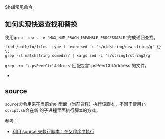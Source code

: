Shell常见命令。

## 如何实现快速查找和替换

使用`grep -rnw . -e 'MAX_NUM_PRACH_PREAMBLE_PROCESSABLE'`完成递归查找。

```
find /path/to/files -type f -exec sed -i 's/oldstring/new string/g' {} \;
grep -rl matchstring somedir/ | xargs sed -i 's/string1/string2/g'
```

`grep -rn '\.psPeerCtrlAddress'`匹配包含'.psPeerCtrlAddress'的文件。


- [](https://stackoverflow.com/questions/15402770/how-to-grep-and-replace)

## source

`source`命令用来在当前shell里面（当前进程）执行该脚本，不同于使用`sh script.sh`会在新
的子进程里面执行脚本的方式。

参考：

- [利用 source 來執行腳本：在父程序中執行](http://linux.vbird.org/linux_basic/0340bashshell-scripts.php#some_ex_run)
